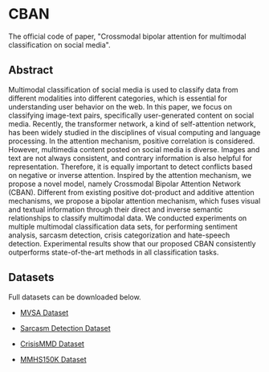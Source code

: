 # CBAN
The official code of paper, "Crossmodal bipolar attention for multimodal classification on social media".

## Abstract

Multimodal classification of social media is used to classify data from different modalities into different categories, which is essential for understanding user behavior on the web. In this paper, we focus on classifying image-text pairs, specifically user-generated content on social media. Recently, the transformer network, a kind of self-attention network, has been widely studied in the disciplines of visual computing and language processing. In the attention mechanism, positive correlation is considered. However, multimedia content posted on social media is diverse. Images and text are not always consistent, and contrary information is also helpful for representation. Therefore, it is equally important to detect conflicts based on negative or inverse attention. Inspired by the attention mechanism, we propose a novel model, namely Crossmodal Bipolar Attention Network (CBAN). Different from existing positive dot-product and additive attention mechanisms, we propose a bipolar attention mechanism, which fuses visual and textual information through their direct and inverse semantic relationships to classify multimodal data. We conducted experiments on multiple multimodal classification data sets, for performing sentiment analysis, sarcasm detection, crisis categorization and hate-speech detection. Experimental results show that our proposed CBAN consistently outperforms state-of-the-art methods in all classification tasks.

## Datasets

Full datasets can be downloaded below.

- [MVSA Dataset](https://mcrlab.net/research/mvsa-sentiment-analysis-on-multi-view-social-data/)

- [Sarcasm Detection Dataset](https://github.com/GT-DLT-2021/Multimodal-Sarcasm-Detection)

- [CrisisMMD Dataset](https://crisisnlp.qcri.org/crisismmd)

- [MMHS150K Dataset](https://gombru.github.io/2019/10/09/MMHS/)
